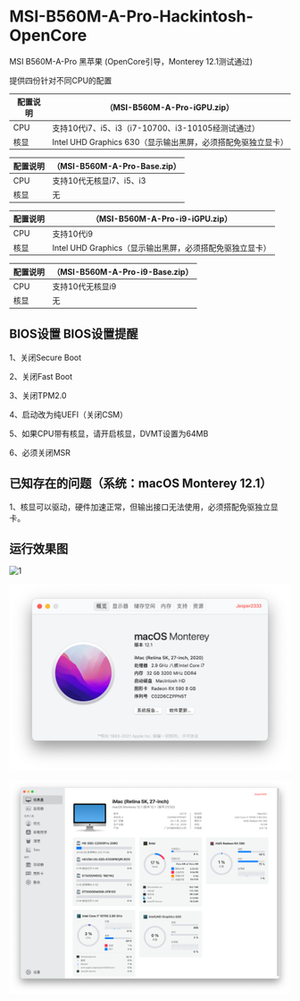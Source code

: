 # MSI-B560M-A-Pro-Hackintosh-OpenCore

MSI B560M-A-Pro 黑苹果 (OpenCore引导，Monterey 12.1测试通过) 

提供四份针对不同CPU的配置

 配置说明|（MSI-B560M-A-Pro-iGPU.zip） |
 ----|-----|
 CPU|支持10代i7、i5、i3（i7-10700、i3-10105经测试通过）
 核显|Intel UHD Graphics 630（显示输出黑屏，必须搭配免驱独立显卡）
 
 配置说明|（MSI-B560M-A-Pro-Base.zip） |
 ----|-----|
 CPU|支持10代无核显i7、i5、i3
 核显|无
 
 配置说明|（MSI-B560M-A-Pro-i9-iGPU.zip） |
 ----|-----|
 CPU|支持10代i9
 核显|Intel UHD Graphics（显示输出黑屏，必须搭配免驱独立显卡）
 
 
 配置说明|（MSI-B560M-A-Pro-i9-Base.zip） |
 ----|-----|
 CPU|支持10代无核显i9
 核显|无

**BIOS设置**
BIOS设置提醒
-

1、关闭Secure Boot

2、关闭Fast Boot

3、关闭TPM2.0

4、启动改为纯UEFI（关闭CSM）

5、如果CPU带有核显，请开启核显，DVMT设置为64MB

6、必须关闭MSR


已知存在的问题（系统：macOS Monterey 12.1）
-

1、核显可以驱动，硬件加速正常，但输出接口无法使用，必须搭配免驱独立显卡。


运行效果图
-
![1](https://github.com/Jesper2333/MSI-B560M-A-Pro-Hackintosh-OpenCore/blob/main/p1.png)

![2](https://github.com/Jesper2333/MSI-B560M-A-Pro-Hackintosh-OpenCore/blob/main/p2.png)

![3](https://github.com/Jesper2333/MSI-B560M-A-Pro-Hackintosh-OpenCore/blob/main/p3.png)


